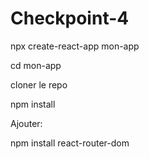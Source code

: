# Checkpoint-4



npx create-react-app mon-app

cd mon-app

cloner le repo

npm install

Ajouter:

npm install react-router-dom
